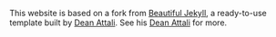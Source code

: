 This website is based on a fork from [Beautiful Jekyll](https://beautifuljekyll.com/), a ready-to-use template built by [Dean Attali](https://deanattali.com). See his [Dean Attali](https://github.com/daattali/beautiful-jekyll) for more. 
